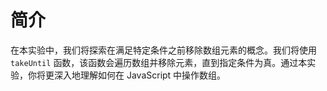# 简介

在本实验中，我们将探索在满足特定条件之前移除数组元素的概念。我们将使用 `takeUntil` 函数，该函数会遍历数组并移除元素，直到指定条件为真。通过本实验，你将更深入地理解如何在 JavaScript 中操作数组。

